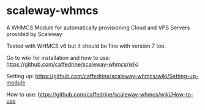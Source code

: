 # scaleway-whmcs
A WHMCS Module for automatically provisioning Cloud and VPS Servers provided by Scaleway

Tested with WHMCS v6 but it should be fine with version 7 too.

Go to wiki for installation and how to use: https://github.com/caffedrine/scaleway-whmcs/wiki

Setting up: https://github.com/caffedrine/scaleway-whmcs/wiki/Setting-up-module

How to use: https://github.com/caffedrine/scaleway-whmcs/wiki/How-to-use
